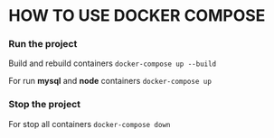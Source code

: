 # HOW TO USE DOCKER COMPOSE

### Run the project

Build and rebuild containers
`docker-compose up --build`

For run **mysql** and **node** containers
`docker-compose up`

### Stop the project

For stop all containers
`docker-compose down`





